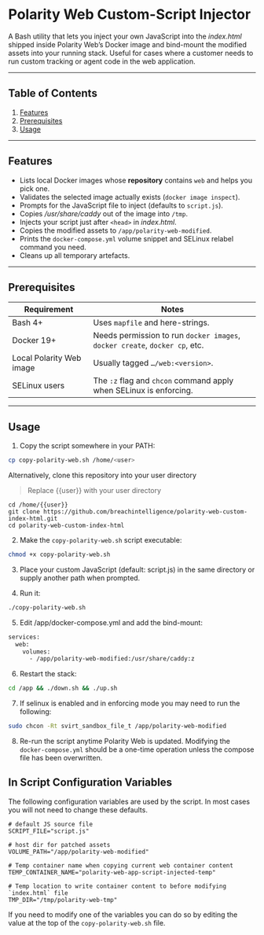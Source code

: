 # Polarity Web Custom-Script Injector

A Bash utility that lets you inject your own JavaScript into the _index.html_ shipped inside Polarity Web’s Docker image and bind-mount the modified assets into your running stack.  Useful for cases where a customer needs to run custom tracking or agent code in the web application.

---

## Table of Contents
1. [Features](#features)
2. [Prerequisites](#prerequisites)
3. [Usage](#usage)

---

## Features
* Lists local Docker images whose **repository** contains `web` and helps you pick one.
* Validates the selected image actually exists (`docker image inspect`).
* Prompts for the JavaScript file to inject (defaults to `script.js`).
* Copies _/usr/share/caddy_ out of the image into `/tmp`.
* Injects your script just after `<head>` in _index.html_.
* Copies the modified assets to `/app/polarity-web-modified`.
* Prints the `docker-compose.yml` volume snippet and SELinux relabel command you need.
* Cleans up all temporary artefacts.

---

## Prerequisites
| Requirement | Notes |
|-------------|-------|
| Bash 4+     | Uses `mapfile` and here-strings. |
| Docker 19+  | Needs permission to run `docker images`, `docker create`, `docker cp`, etc. |
| Local Polarity Web image | Usually tagged `…/web:<version>`. |
| SELinux users | The `:z` flag and `chcon` command apply when SELinux is enforcing. |

---

## Usage

1. Copy the script somewhere in your PATH:
```bash
cp copy-polarity-web.sh /home/<user>
```

Alternatively, clone this repository into your user directory

> Replace {{user}} with your user directory 
```
cd /home/{{user}}
git clone https://github.com/breachintelligence/polarity-web-custom-index-html.git
cd polarity-web-custom-index-html
```

2. Make the `copy-polarity-web.sh` script executable:
```bash
chmod +x copy-polarity-web.sh
```

3. Place your custom JavaScript (default: script.js) in the same directory or supply another path when prompted.


4. Run it:
```bash
./copy-polarity-web.sh
```

5. Edit /app/docker-compose.yml and add the bind-mount:
```bash
services:
  web:            
    volumes:
      - /app/polarity-web-modified:/usr/share/caddy:z
```

6. Restart the stack: 

```bash
cd /app && ./down.sh && ./up.sh
```

7. If selinux is enabled and in enforcing mode you may need to run the following:

```bash
sudo chcon -Rt svirt_sandbox_file_t /app/polarity-web-modified
```

8. Re-run the script anytime Polarity Web is updated.  Modifying the `docker-compose.yml` should be a one-time operation unless the compose file has been overwritten.

## In Script Configuration Variables

The following configuration variables are used by the script.  In most cases you will not need to change these defaults.

```
# default JS source file
SCRIPT_FILE="script.js"                   

# host dir for patched assets
VOLUME_PATH="/app/polarity-web-modified"  

# Temp container name when copying current web container content
TEMP_CONTAINER_NAME="polarity-web-app-script-injected-temp"

# Temp location to write container content to before modifying `index.html` file
TMP_DIR="/tmp/polarity-web-tmp"
```

If you need to modify one of the variables you can do so by editing the value at the top of the `copy-polarity-web.sh` file. 


